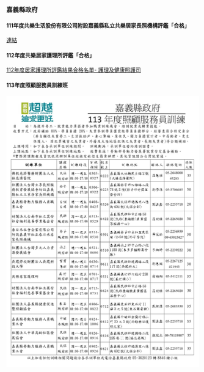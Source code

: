 ### 嘉義縣政府 

#### 111年度共樂生活股份有限公司附設嘉義縣私立共樂居家長照機構評鑑「合格」
[連結](https://sabcc.cyhg.gov.tw/News_Content.aspx?n=11674&s=307193)

#### 112年度共樂居家護理所評鑑「合格」
 [112年度居家護理所評鑑結果合格名單- 護理及健康照護司](https://dep.mohw.gov.tw/DONAHC/cp-3866-77107-104.html)

#### 113年度照顧服務員訓練班

![114](./assets/news-114.png)